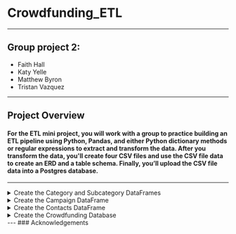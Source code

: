 # Crowdfunding_ETL
---
## Group project 2: 
- Faith Hall
- Katy Yelle
- Matthew Byron
- Tristan Vazquez
---
## Project Overview 
#### For the ETL mini project, you will work with a group to practice building an ETL pipeline using Python, Pandas, and either Python dictionary methods or regular expressions to extract and transform the data. After you transform the data, you'll create four CSV files and use the CSV file data to create an ERD and a table schema. Finally, you’ll upload the CSV file data into a Postgres database.
---
<details>
<summary>Create the Category and Subcategory DataFrames</summary>
<br>
After reading the crowdfunding data into a Pandas DataFrame and looking at the columns we needed to assign the category & subcategory to category and subcategory columns.
```
crowdfunding_info_df[['category','subcategory']] = crowdfunding_info_df ["category & sub-category"].str.split('/' , expand=True)
```
Then we got the unique categories and subcategories in separate lists.
```
categories = crowdfunding_info_df['category'].unique()
subcategories = crowdfunding_info_df['subcategory'].unique()
```
  
</details>

<details>
<summary>Create the Campaign DataFrame</summary>
<br>
(YOUR INFO HERE)
</details>

<details>
<summary>Create the Contacts DataFrame</summary>
<br>
(YOUR INFO HERE)
</details>

<details>
<summary>Create the Crowdfunding Database</summary>
<br>
(YOUR INFO HERE)
</details>
---
### Acknowledgements



